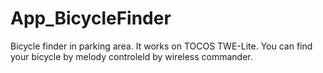 App_BicycleFinder
=================

Bicycle finder in parking area.
It works on TOCOS TWE-Lite.
You can find your bicycle by melody controleld by wireless commander.
